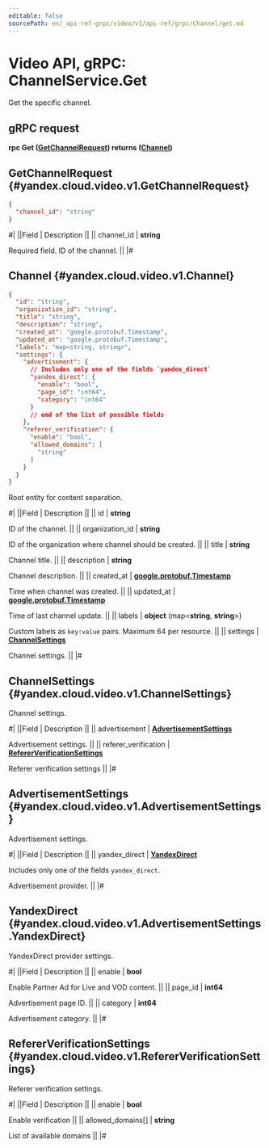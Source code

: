 ```yaml
---
editable: false
sourcePath: en/_api-ref-grpc/video/v1/api-ref/grpc/Channel/get.md
---
```


# Video API, gRPC: ChannelService.Get

Get the specific channel.

## gRPC request

**rpc Get ([GetChannelRequest](#yandex.cloud.video.v1.GetChannelRequest)) returns ([Channel](#yandex.cloud.video.v1.Channel))**

## GetChannelRequest {#yandex.cloud.video.v1.GetChannelRequest}

```json
{
  "channel_id": "string"
}
```

#|
||Field | Description ||
|| channel_id | **string**

Required field. ID of the channel. ||
|#

## Channel {#yandex.cloud.video.v1.Channel}

```json
{
  "id": "string",
  "organization_id": "string",
  "title": "string",
  "description": "string",
  "created_at": "google.protobuf.Timestamp",
  "updated_at": "google.protobuf.Timestamp",
  "labels": "map<string, string>",
  "settings": {
    "advertisement": {
      // Includes only one of the fields `yandex_direct`
      "yandex_direct": {
        "enable": "bool",
        "page_id": "int64",
        "category": "int64"
      }
      // end of the list of possible fields
    },
    "referer_verification": {
      "enable": "bool",
      "allowed_domains": [
        "string"
      ]
    }
  }
}
```

Root entity for content separation.

#|
||Field | Description ||
|| id | **string**

ID of the channel. ||
|| organization_id | **string**

ID of the organization where channel should be created. ||
|| title | **string**

Channel title. ||
|| description | **string**

Channel description. ||
|| created_at | **[google.protobuf.Timestamp](https://developers.google.com/protocol-buffers/docs/reference/google.protobuf#timestamp)**

Time when channel was created. ||
|| updated_at | **[google.protobuf.Timestamp](https://developers.google.com/protocol-buffers/docs/reference/google.protobuf#timestamp)**

Time of last channel update. ||
|| labels | **object** (map<**string**, **string**>)

Custom labels as `` key:value `` pairs. Maximum 64 per resource. ||
|| settings | **[ChannelSettings](#yandex.cloud.video.v1.ChannelSettings)**

Channel settings. ||
|#

## ChannelSettings {#yandex.cloud.video.v1.ChannelSettings}

Channel settings.

#|
||Field | Description ||
|| advertisement | **[AdvertisementSettings](#yandex.cloud.video.v1.AdvertisementSettings)**

Advertisement settings. ||
|| referer_verification | **[RefererVerificationSettings](#yandex.cloud.video.v1.RefererVerificationSettings)**

Referer verification settings ||
|#

## AdvertisementSettings {#yandex.cloud.video.v1.AdvertisementSettings}

Advertisement settings.

#|
||Field | Description ||
|| yandex_direct | **[YandexDirect](#yandex.cloud.video.v1.AdvertisementSettings.YandexDirect)**

Includes only one of the fields `yandex_direct`.

Advertisement provider. ||
|#

## YandexDirect {#yandex.cloud.video.v1.AdvertisementSettings.YandexDirect}

YandexDirect provider settings.

#|
||Field | Description ||
|| enable | **bool**

Enable Partner Ad for Live and VOD content. ||
|| page_id | **int64**

Advertisement page ID. ||
|| category | **int64**

Advertisement category. ||
|#

## RefererVerificationSettings {#yandex.cloud.video.v1.RefererVerificationSettings}

Referer verification settings.

#|
||Field | Description ||
|| enable | **bool**

Enable verification ||
|| allowed_domains[] | **string**

List of available domains ||
|#